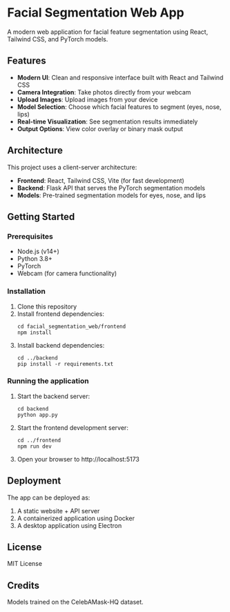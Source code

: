 # Facial Segmentation Web App

A modern web application for facial feature segmentation using React, Tailwind CSS, and PyTorch models.

## Features

- **Modern UI**: Clean and responsive interface built with React and Tailwind CSS
- **Camera Integration**: Take photos directly from your webcam
- **Upload Images**: Upload images from your device
- **Model Selection**: Choose which facial features to segment (eyes, nose, lips)
- **Real-time Visualization**: See segmentation results immediately
- **Output Options**: View color overlay or binary mask output

## Architecture

This project uses a client-server architecture:

- **Frontend**: React, Tailwind CSS, Vite (for fast development)
- **Backend**: Flask API that serves the PyTorch segmentation models
- **Models**: Pre-trained segmentation models for eyes, nose, and lips

## Getting Started

### Prerequisites

- Node.js (v14+)
- Python 3.8+
- PyTorch
- Webcam (for camera functionality)

### Installation

1. Clone this repository
2. Install frontend dependencies:
   ```
   cd facial_segmentation_web/frontend
   npm install
   ```
3. Install backend dependencies:
   ```
   cd ../backend
   pip install -r requirements.txt
   ```

### Running the application

1. Start the backend server:
   ```
   cd backend
   python app.py
   ```
2. Start the frontend development server:
   ```
   cd ../frontend
   npm run dev
   ```
3. Open your browser to http://localhost:5173

## Deployment

The app can be deployed as:

1. A static website + API server
2. A containerized application using Docker
3. A desktop application using Electron

## License

MIT License

## Credits

Models trained on the CelebAMask-HQ dataset.
